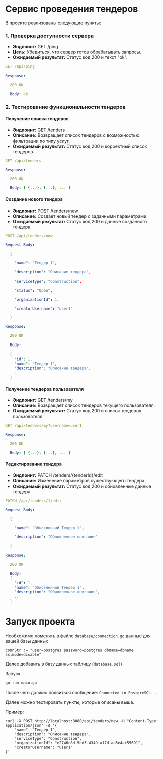 # Сервис проведения тендеров

В проекте реализованы следующие пункты:

### 1. Проверка доступности сервера

- **Эндпоинт:** GET /ping
- **Цель:** Убедиться, что сервер готов обрабатывать запросы.
- **Ожидаемый результат:** Статус код 200 и текст "ok".

```yaml
GET /api/ping

Response:

  200 OK

  Body: ok
```

### 2. Тестирование функциональности тендеров

#### Получение списка тендеров

- **Эндпоинт:** GET /tenders
- **Описание:** Возвращает список тендеров с возможностью фильтрации по типу услуг.
- **Ожидаемый результат:** Статус код 200 и корректный список тендеров.

```yaml
GET /api/tenders

Response:

  200 OK

  Body: [ {...}, {...}, ... ]
```

#### Создание нового тендера

- **Эндпоинт:** POST /tenders/new
- **Описание:** Создает новый тендер с заданными параметрами.
- **Ожидаемый результат:** Статус код 200 и данные созданного тендера.

```yaml
POST /api/tenders/new

Request Body:

  {

    "name": "Тендер 1",

    "description": "Описание тендера",

    "serviceType": "Construction",

    "status": "Open",

    "organizationId": 1,

    "creatorUsername": "user1"

  }

Response:

  200 OK

  Body:
 
  {
    "id": 1,
    "name": "Тендер 1",
    "description": "Описание тендера",
    ...
  }
```

#### Получение тендеров пользователя

- **Эндпоинт:** GET /tenders/my
- **Описание:** Возвращает список тендеров текущего пользователя.
- **Ожидаемый результат:** Статус код 200 и список тендеров пользователя.

```yaml
GET /api/tenders/my?username=user1

Response:

  200 OK

  Body: [ {...}, {...}, ... ] 
```

#### Редактирование тендера

- **Эндпоинт:** PATCH /tenders/{tenderId}/edit
- **Описание:** Изменение параметров существующего тендера.
- **Ожидаемый результат:** Статус код 200 и обновленные данные тендера.

```yaml
PATCH /api/tenders/1/edit

Request Body:

  {

    "name": "Обновленный Тендер 1",

    "description": "Обновленное описание"

  }

Response:

  200 OK

  Body:
  {
    "id": 1,
    "name": "Обновленный Тендер 1",
    "description": "Обновленное описание",
    ...
  } 
```

# Запуск проекта

Необхожимо поменять в файле `database/connection.go` данные для вашей базы данных

```
connStr := "user=postgres password=postgres dbname=dbname sslmode=disable"
```

Далее добавить в базу данных таблицу (`database.sql`)

Запуск

```
go run main.go
```

После чего должно появиться сообщение: `Connected in PostgreSQL...`

Далее можно тестировать пункты, которые описаны выше.

Пример:

```
curl -X POST http://localhost:8080/api/tenders/new -H "Content-Type: application/json" -d '{
    "name": "Тендер 1",
    "description": "Описание тендера",
    "serviceType": "Construction",
    "organizationId": "e2746c8d-5ed3-4349-a17d-aa5e4ac55691",
    "creatorUsername": "user1"
}'
```
